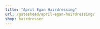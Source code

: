 ```yaml
---
title: "April Egan Hairdressing"
url: /gateshead/april-egan-hairdressing/
shop: hairdresser
---
```


